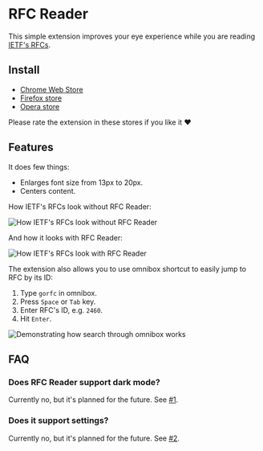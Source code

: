# RFC Reader

This simple extension improves your eye experience while you are reading [IETF's RFCs](https://tools.ietf.org/html/).

## Install

* [Chrome Web Store](https://chrome.google.com/webstore/detail/jhmoebgbkkbpdmmigmdmbbdbpolnddod)
* [Firefox store](https://addons.mozilla.org/en-US/firefox/addon/rfc-reader/)
* [Opera store](https://addons.opera.com/en/extensions/details/rfc-reader/)

Please rate the extension in these stores if you like it ❤️

## Features

It does few things:

* Enlarges font size from 13px to 20px.
* Centers content.

How IETF's RFCs look without RFC Reader:

![How IETF's RFCs look without RFC Reader](https://user-images.githubusercontent.com/12474739/96355836-2641b280-10ef-11eb-9c55-0838d34cc89d.png)

And how it looks with RFC Reader:

![How IETF's RFCs look with RFC Reader](https://user-images.githubusercontent.com/12474739/96355846-496c6200-10ef-11eb-9aa6-489d62ae1821.png)

The extension also allows you to use omnibox shortcut to easily jump to RFC by its ID:

1. Type `gorfc` in omnibox.
2. Press `Space` or `Tab` key.
3. Enter RFC's ID, e.g. `2460`.
4. Hit `Enter`.

![Demonstrating how search through omnibox works](https://user-images.githubusercontent.com/12474739/96368122-bbc65c00-115a-11eb-8086-f92e966dc483.gif)

## FAQ

### Does RFC Reader support dark mode?

Currently no, but it's planned for the future. See [#1](https://github.com/neluzhin/rfc-reader/issues/1).

### Does it support settings?

Currently no, but it's planned for the future. See [#2](https://github.com/neluzhin/rfc-reader/issues/2).
